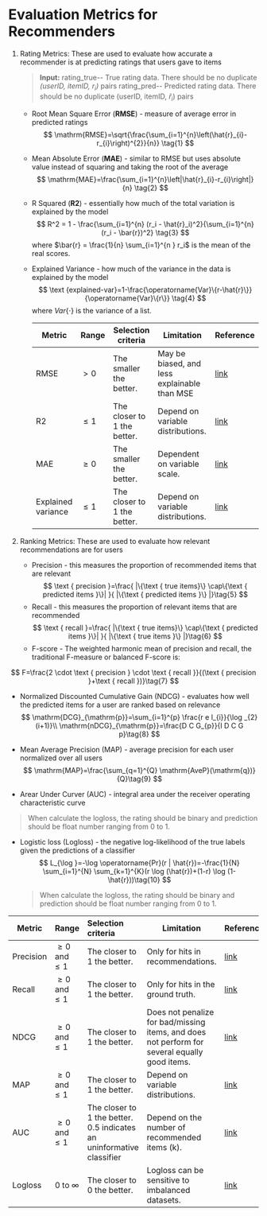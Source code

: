 #  Evaluation Metrics for Recommenders

1. Rating Metrics: These are used to evaluate how accurate a recommender is at predicting ratings that users gave to items

   >**Input:**
   >	rating_true-- True rating data. There should be no duplicate *(userID, itemID, $r_{i}$)* pairs
   >	rating_pred-- Predicted rating data. There should be no duplicate (userID, itemID, $\hat{r}_{i}$) pairs

   - Root Mean Square Error (**RMSE**) - measure of average error in predicted ratings
     $$
     \mathrm{RMSE}=\sqrt{\frac{\sum_{i=1}^{n}\left(\hat{r}_{i}-r_{i}\right)^{2}}{n}} 
     \tag{1}
     $$

   - Mean Absolute Error (**MAE**) - similar to RMSE but uses absolute value instead of squaring and taking the root of the average
     $$
     \mathrm{MAE}=\frac{\sum_{i=1}^{n}\left|\hat{r}_{i}-r_{i}\right|}{n}
     \tag{2}
     $$

   - R Squared (**R2**) - essentially how much of the total variation is explained by the model
     $$
     R^2 = 1 - \frac{\sum_{i=1}^{n} (r_i - \hat{r}_i)^2}{\sum_{i=1}^{n} (r_i - \bar{r})^2}
     \tag{3}
     $$
     where $\bar{r} =  \frac{1}{n} \sum_{i=1}^{n } r_i$ is the mean of the real scores.

   - Explained Variance - how much of the variance in the data is explained by the model
     $$
     \text {explained-var}=1-\frac{\operatorname{Var}\{r-\hat{r}\}}{\operatorname{Var}\{r\}}
     \tag{4}
     $$
     where $Var\{\cdot\}$ is the variance of a list.
     
     | Metric             | Range    | Selection criteria            | Limitation                                   | Reference                                                    |
     | ------------------ | -------- | ----------------------------- | -------------------------------------------- | ------------------------------------------------------------ |
     | RMSE               | $> 0$    | The smaller the better.       | May be biased, and less explainable than MSE | [link](https://en.wikipedia.org/wiki/Root-mean-square_deviation) |
     | R2                 | $\leq 1$ | The closer to $1$ the better. | Depend on variable distributions.            | [link](https://en.wikipedia.org/wiki/Coefficient_of_determination) |
     | MAE                | $\geq 0$ | The smaller the better.       | Dependent on variable scale.                 | [link](https://en.wikipedia.org/wiki/Mean_absolute_error)    |
     | Explained variance | $\leq 1$ | The closer to $1$ the better. | Depend on variable distributions.            | [link](https://en.wikipedia.org/wiki/Explained_variation)    |

2. Ranking Metrics: These are used to evaluate how relevant recommendations are for users

   - Precision - this measures the proportion of recommended items that are relevant
$$
\text { precision }=\frac{ |\{\text { true items}\} \cap\{\text { predicted items }\}| }{ |\{\text { predicted items }\} |}\tag{5}
$$
   - Recall - this measures the proportion of relevant items that are recommended
$$
\text { recall }=\frac{ |\{\text { true items}\} \cap\{\text { predicted items }\}| }{ |\{\text { true items }\} |}\tag{6}
$$
   - F-score - The weighted harmonic mean of precision and recall, the traditional F-measure or balanced F-score is:

$$
F=\frac{2 \cdot \text { precision } \cdot \text { recall }}{(\text { precision }+\text { recall })}\tag{7}
$$

   - Normalized Discounted Cumulative Gain (NDCG) - evaluates how well the predicted items for a user are ranked based on relevance
$$
   \mathrm{DCG}_{\mathrm{p}}=\sum_{i=1}^{p} \frac{r e l_{i}}{\log _{2}(i+1)}\\
   \mathrm{nDCG}_{\mathrm{p}}=\frac{D C G_{p}}{I D C G p}\tag{8}
$$

   - Mean Average Precision (MAP) - average precision for each user normalized over all users
$$
   \mathrm{MAP}=\frac{\sum_{q=1}^{Q} \mathrm{AveP}(\mathrm{q})}{Q}\tag{9}
$$

   - Arear Under Curver (AUC) - integral area under the receiver operating characteristic curve

   >When calculate the logloss, the rating should be binary and prediction should be float number ranging
   >  from 0 to 1.

   

   - Logistic loss (Logloss) - the negative log-likelihood of the true labels given the predictions of a classifier 
     $$
     L_{\log }=-\log \operatorname{Pr}(r | \hat{r})=-\frac{1}{N} \sum_{i=1}^{N} \sum_{k=1}^{K}(r \log (\hat{r})+(1-r) \log (1-\hat{r}))\tag{10}
     $$

     > When calculate the logloss, the rating should be binary and prediction should be float number ranging
     >   from 0 to 1.

| Metric    | Range                 | Selection criteria                                           | Limitation                                                   | Reference                                                    |
| --------- | --------------------- | :----------------------------------------------------------- | ------------------------------------------------------------ | ------------------------------------------------------------ |
| Precision | $\geq 0$ and $\leq 1$ | The closer to $1$ the better.                                | Only for hits in recommendations.                            | [link](https://spark.apache.org/docs/2.3.0/mllib-evaluation-metrics.html#ranking-systems) |
| Recall    | $\geq 0$ and $\leq 1$ | The closer to $1$ the better.                                | Only for hits in the ground truth.                           | [link](https://en.wikipedia.org/wiki/Precision_and_recall)   |
| NDCG      | $\geq 0$ and $\leq 1$ | The closer to $1$ the better.                                | Does not penalize for bad/missing items, and does not perform for several equally good items. | [link](https://spark.apache.org/docs/2.3.0/mllib-evaluation-metrics.html#ranking-systems) |
| MAP       | $\geq 0$ and $\leq 1$ | The closer to $1$ the better.                                | Depend on variable distributions.                            | [link](https://spark.apache.org/docs/2.3.0/mllib-evaluation-metrics.html#ranking-systems) |
| AUC       | $\geq 0$ and $\leq 1$ | The closer to $1$ the better. 0.5 indicates an uninformative classifier | Depend on the number of recommended items (k).               | [link](https://en.wikipedia.org/wiki/Receiver_operating_characteristic#Area_under_the_curve) |
| Logloss   | $0$ to $\infty$       | The closer to $0$ the better.                                | Logloss can be sensitive to imbalanced datasets.             | [link](https://en.wikipedia.org/wiki/Cross_entropy#Relation_to_log-likelihood) |

